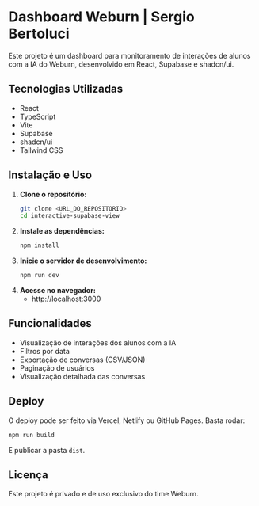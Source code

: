 # Dashboard Weburn | Sergio Bertoluci

Este projeto é um dashboard para monitoramento de interações de alunos com a IA do Weburn, desenvolvido em React, Supabase e shadcn/ui.

## Tecnologias Utilizadas
- React
- TypeScript
- Vite
- Supabase
- shadcn/ui
- Tailwind CSS

## Instalação e Uso

1. **Clone o repositório:**
   ```sh
   git clone <URL_DO_REPOSITORIO>
   cd interactive-supabase-view
   ```
2. **Instale as dependências:**
   ```sh
   npm install
   ```
3. **Inicie o servidor de desenvolvimento:**
   ```sh
   npm run dev
   ```
4. **Acesse no navegador:**
   - http://localhost:3000

## Funcionalidades
- Visualização de interações dos alunos com a IA
- Filtros por data
- Exportação de conversas (CSV/JSON)
- Paginação de usuários
- Visualização detalhada das conversas

## Deploy

O deploy pode ser feito via Vercel, Netlify ou GitHub Pages. Basta rodar:
```sh
npm run build
```
E publicar a pasta `dist`.

## Licença

Este projeto é privado e de uso exclusivo do time Weburn. 